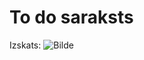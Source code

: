 # To do saraksts

Izskats:
![Bilde](https://cdn.discordapp.com/attachments/712432238658322513/836549514499326002/unknown.png)
